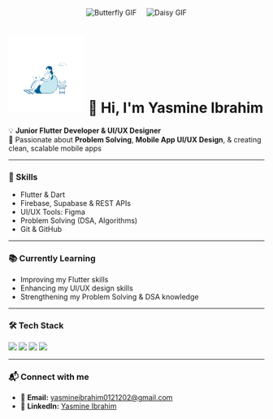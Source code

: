 <p align="center">
  <img src="https://media.tenor.com/rpx-uyV0QysAAAAi/butterfly.gif" width="200" alt="Butterfly GIF">
  &nbsp;&nbsp;&nbsp;
  <img src="https://media3.giphy.com/media/v1.Y2lkPTc5MGI3NjExbWRkbW5ydGVqdTZhbzczMWxmaTloMm45MzJzazY5cXpyN3RjdG85ayZlcD12MV9pbnRlcm5hbF9naWZfYnlfaWQmY3Q9Zw/SrriKvLdLyZeE/giphy.gif" width="200" alt="Daisy GIF">
</p>

# <img src="https://github.com/yyBasiony/yyBasiony/blob/main/forgithub.gif?raw=true"> 👋 Hi, I'm Yasmine Ibrahim
💡 **Junior Flutter Developer & UI/UX Designer**  
🎯 Passionate about **Problem Solving**, **Mobile App UI/UX Design**, & creating clean, scalable mobile apps

---

### 🚀 Skills  
- Flutter & Dart  
- Firebase, Supabase & REST APIs  
- UI/UX Tools: Figma
- Problem Solving (DSA, Algorithms)  
- Git & GitHub  

---

### 📚 Currently Learning  
- Improving my Flutter skills   
- Enhancing my UI/UX design skills  
- Strengthening my Problem Solving & DSA knowledge  

---

### 🛠 Tech Stack  
<p align="left">  
  <img src="https://cdn.jsdelivr.net/gh/devicons/devicon/icons/flutter/flutter-original.svg" width="40"/>  
  <img src="https://cdn.jsdelivr.net/gh/devicons/devicon/icons/dart/dart-original.svg" width="40"/>  
  <img src="https://cdn.jsdelivr.net/gh/devicons/devicon/icons/firebase/firebase-plain.svg" width="40"/>  
  <img src="https://cdn.jsdelivr.net/gh/devicons/devicon/icons/figma/figma-original.svg" width="40"/>  
</p>  

---


### 📬 Connect with me  
- 📧 **Email:** yasmineibrahim0121202@gmail.com  
- 💼 **LinkedIn:** [Yasmine Ibrahim](https://www.linkedin.com/in/yasmine-ibrahim-yasmine)  
